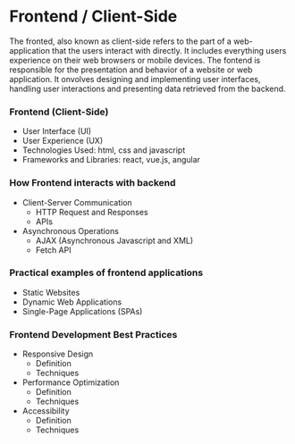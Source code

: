# Frontend / Client-Side

The fronted, also known as client-side refers to the part of a web-application that the users interact with directly. It includes everything users experience on their web browsers or mobile devices. The fontend is responsible for the presentation and behavior of a website or web application. It onvolves designing and implementing user interfaces, handling user interactions and presenting data retrieved from the backend.


### Frontend (Client-Side)
- User Interface (UI)
- User Experience (UX)
- Technologies Used: html, css and javascript
- Frameworks and Libraries: react, vue.js, angular

### How Frontend interacts with backend
- Client-Server Communication
    - HTTP Request and Responses
    - APIs
- Asynchronous Operations
    - AJAX (Asynchronous Javascript and XML)
    - Fetch API

### Practical examples of frontend applications
- Static Websites
- Dynamic Web Applications
- Single-Page Applications (SPAs)

### Frontend Development Best Practices
- Responsive Design
    - Definition
    - Techniques
- Performance Optimization
    - Definition 
    - Techniques
- Accessibility
    - Definition 
    - Techniques
